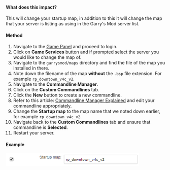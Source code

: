 #### What does this impact?
This will change your startup map, in addition to this it will change the map that your server is listing as using in the Garry's Mod server list.

#### Method
1. Navigate to the [Game Panel](https://hexane.gg) and proceed to login.
2. Click on **Game Services** button and if prompted select the server you would like to change the map of.
3. Navigate to the ``garrysmod/maps`` directory and find the file of the map you installed in there.
4. Note down the filename of the map **without** the ``.bsp`` file extension. For example ``rp_downtown_v4c_v2``.
5. Navigate to the **Commandline Manager**.
6. Click on the **Custom Commandlines** tab.
7. Click the **New** button to create a new commandline.
8. Refer to this article: [Commandline Manager Explained](https://help.hexanenetworks.com/garrys-mod/server-configuration/commandline-manager-explained) and edit your commandline appropriately.
9. Change the **Startup map** to the map name that we noted down earlier, for example ``rp_downtown_v4c_v2``.
10. Navigate back to the **Custom Commandlines** tab and ensure that commandline is **Selected**.
11. Restart your server.

#### Example
![Example Map](https://raw.githubusercontent.com/HexaneNetworks/help-assets/master/assets/startup-map.png)